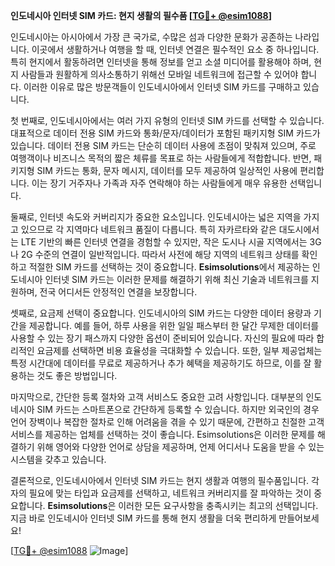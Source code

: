 **인도네시아 인터넷 SIM 카드: 현지 생활의 필수품 [[TG💪+ @esim1088](https://t.me/s/esim1088)]**

인도네시아는 아시아에서 가장 큰 국가로, 수많은 섬과 다양한 문화가 공존하는 나라입니다. 이곳에서 생활하거나 여행을 할 때, 인터넷 연결은 필수적인 요소 중 하나입니다. 특히 현지에서 활동하려면 인터넷을 통해 정보를 얻고 소셜 미디어를 활용해야 하며, 현지 사람들과 원활하게 의사소통하기 위해선 모바일 네트워크에 접근할 수 있어야 합니다. 이러한 이유로 많은 방문객들이 인도네시아에서 인터넷 SIM 카드를 구매하고 있습니다.

첫 번째로, 인도네시아에서는 여러 가지 유형의 인터넷 SIM 카드를 선택할 수 있습니다. 대표적으로 데이터 전용 SIM 카드와 통화/문자/데이터가 포함된 패키지형 SIM 카드가 있습니다. 데이터 전용 SIM 카드는 단순히 데이터 사용에 초점이 맞춰져 있으며, 주로 여행객이나 비즈니스 목적의 짧은 체류를 목표로 하는 사람들에게 적합합니다. 반면, 패키지형 SIM 카드는 통화, 문자 메시지, 데이터를 모두 제공하여 일상적인 사용에 편리합니다. 이는 장기 거주자나 가족과 자주 연락해야 하는 사람들에게 매우 유용한 선택입니다.

둘째로, 인터넷 속도와 커버리지가 중요한 요소입니다. 인도네시아는 넓은 지역을 가지고 있으므로 각 지역마다 네트워크 품질이 다릅니다. 특히 자카르타와 같은 대도시에서는 LTE 기반의 빠른 인터넷 연결을 경험할 수 있지만, 작은 도시나 시골 지역에서는 3G나 2G 수준의 연결이 일반적입니다. 따라서 사전에 해당 지역의 네트워크 상태를 확인하고 적절한 SIM 카드를 선택하는 것이 중요합니다. **Esimsolutions**에서 제공하는 인도네시아 인터넷 SIM 카드는 이러한 문제를 해결하기 위해 최신 기술과 네트워크를 지원하며, 전국 어디서든 안정적인 연결을 보장합니다.

셋째로, 요금제 선택이 중요합니다. 인도네시아의 SIM 카드는 다양한 데이터 용량과 기간을 제공합니다. 예를 들어, 하루 사용을 위한 일일 패스부터 한 달간 무제한 데이터를 사용할 수 있는 장기 패스까지 다양한 옵션이 준비되어 있습니다. 자신의 필요에 따라 합리적인 요금제를 선택하면 비용 효율성을 극대화할 수 있습니다. 또한, 일부 제공업체는 특정 시간대에 데이터를 무료로 제공하거나 추가 혜택을 제공하기도 하므로, 이를 잘 활용하는 것도 좋은 방법입니다.

마지막으로, 간단한 등록 절차와 고객 서비스도 중요한 고려 사항입니다. 대부분의 인도네시아 SIM 카드는 스마트폰으로 간단하게 등록할 수 있습니다. 하지만 외국인의 경우 언어 장벽이나 복잡한 절차로 인해 어려움을 겪을 수 있기 때문에, 간편하고 친절한 고객 서비스를 제공하는 업체를 선택하는 것이 좋습니다. Esimsolutions은 이러한 문제를 해결하기 위해 영어와 다양한 언어로 상담을 제공하며, 언제 어디서나 도움을 받을 수 있는 시스템을 갖추고 있습니다.

결론적으로, 인도네시아에서 인터넷 SIM 카드는 현지 생활과 여행의 필수품입니다. 각자의 필요에 맞는 타입과 요금제를 선택하고, 네트워크 커버리지를 잘 파악하는 것이 중요합니다. **Esimsolutions**은 이러한 모든 요구사항을 충족시키는 최고의 선택입니다. 지금 바로 인도네시아 인터넷 SIM 카드를 통해 현지 생활을 더욱 편리하게 만들어보세요! 

[[TG💪+ @esim1088](https://t.me/s/esim1088) ![Image](https://i.postimg.cc/Y0z9fWf4/image.png)]
